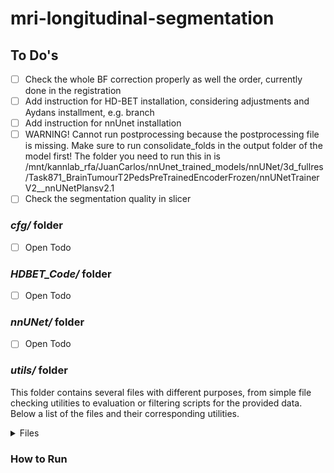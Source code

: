 # mri-longitudinal-segmentation



## To Do's
- [ ] Check the whole BF correction properly as well the order, currently done in the registration
- [ ] Add instruction for HD-BET installation, considering adjustments and Aydans installment, e.g. branch
- [ ] Add instruction for nnUnet installation
- [ ] WARNING! Cannot run postprocessing because the postprocessing file is missing. Make sure to run consolidate_folds in the output folder of the model first! The folder you need to run this in is /mnt/kannlab_rfa/JuanCarlos/nnUnet_trained_models/nnUNet/3d_fullres/Task871_BrainTumourT2PedsPreTrainedEncoderFrozen/nnUNetTrainerV2__nnUNetPlansv2.1
- [ ] Check the segmentation quality in slicer

### _cfg/_ folder
- [ ] Open Todo

### _HDBET_Code/_ folder
- [ ] Open Todo

### _nnUNet/_ folder
- [ ] Open Todo

### _utils/_ folder
This folder contains several files with different purposes, from simple file checking utilities to evaluation or filtering scripts for the provided data. Below a list of the files and their corresponding utilities.

   <details>
   <summary>Files</summary>

   * **check_files.py**: Script that checks the completeness, faultiness between two directories to see if there is some misalignement in the number/ quality of data 
   * **evaluation_t2w_files.py**: 
   * **filter_clinical_data.py**: 

   </details>


### How to Run